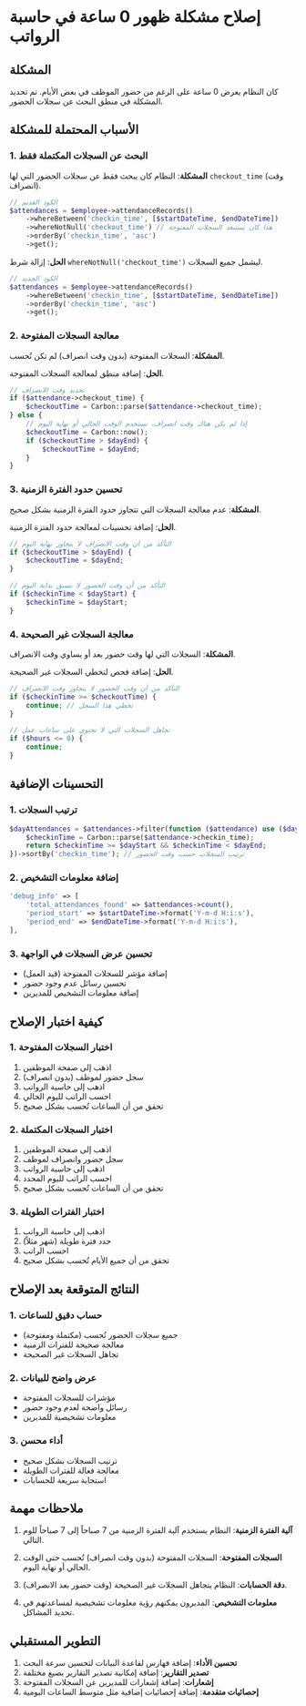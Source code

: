 # إصلاح مشكلة ظهور 0 ساعة في حاسبة الرواتب

## المشكلة
كان النظام يعرض 0 ساعة على الرغم من حضور الموظف في بعض الأيام. تم تحديد المشكلة في منطق البحث عن سجلات الحضور.

## الأسباب المحتملة للمشكلة

### 1. البحث عن السجلات المكتملة فقط
**المشكلة**: النظام كان يبحث فقط عن سجلات الحضور التي لها `checkout_time` (وقت انصراف).
```php
// الكود القديم
$attendances = $employee->attendanceRecords()
    ->whereBetween('checkin_time', [$startDateTime, $endDateTime])
    ->whereNotNull('checkout_time') // هذا كان يستبعد السجلات المفتوحة
    ->orderBy('checkin_time', 'asc')
    ->get();
```

**الحل**: إزالة شرط `whereNotNull('checkout_time')` ليشمل جميع السجلات.
```php
// الكود الجديد
$attendances = $employee->attendanceRecords()
    ->whereBetween('checkin_time', [$startDateTime, $endDateTime])
    ->orderBy('checkin_time', 'asc')
    ->get();
```

### 2. معالجة السجلات المفتوحة
**المشكلة**: السجلات المفتوحة (بدون وقت انصراف) لم تكن تُحسب.

**الحل**: إضافة منطق لمعالجة السجلات المفتوحة.
```php
// تحديد وقت الانصراف
if ($attendance->checkout_time) {
    $checkoutTime = Carbon::parse($attendance->checkout_time);
} else {
    // إذا لم يكن هناك وقت انصراف، نستخدم الوقت الحالي أو نهاية اليوم
    $checkoutTime = Carbon::now();
    if ($checkoutTime > $dayEnd) {
        $checkoutTime = $dayEnd;
    }
}
```

### 3. تحسين حدود الفترة الزمنية
**المشكلة**: عدم معالجة السجلات التي تتجاوز حدود الفترة الزمنية بشكل صحيح.

**الحل**: إضافة تحسينات لمعالجة حدود الفترة الزمنية.
```php
// التأكد من أن وقت الانصراف لا يتجاوز نهاية اليوم
if ($checkoutTime > $dayEnd) {
    $checkoutTime = $dayEnd;
}

// التأكد من أن وقت الحضور لا يسبق بداية اليوم
if ($checkinTime < $dayStart) {
    $checkinTime = $dayStart;
}
```

### 4. معالجة السجلات غير الصحيحة
**المشكلة**: السجلات التي لها وقت حضور بعد أو يساوي وقت الانصراف.

**الحل**: إضافة فحص لتخطي السجلات غير الصحيحة.
```php
// التأكد من أن وقت الحضور لا يتجاوز وقت الانصراف
if ($checkinTime >= $checkoutTime) {
    continue; // تخطي هذا السجل
}

// تجاهل السجلات التي لا تحتوي على ساعات عمل
if ($hours <= 0) {
    continue;
}
```

## التحسينات الإضافية

### 1. ترتيب السجلات
```php
$dayAttendances = $attendances->filter(function ($attendance) use ($dayStart, $dayEnd) {
    $checkinTime = Carbon::parse($attendance->checkin_time);
    return $checkinTime >= $dayStart && $checkinTime < $dayEnd;
})->sortBy('checkin_time'); // ترتيب السجلات حسب وقت الحضور
```

### 2. إضافة معلومات التشخيص
```php
'debug_info' => [
    'total_attendances_found' => $attendances->count(),
    'period_start' => $startDateTime->format('Y-m-d H:i:s'),
    'period_end' => $endDateTime->format('Y-m-d H:i:s'),
],
```

### 3. تحسين عرض السجلات في الواجهة
- إضافة مؤشر للسجلات المفتوحة (قيد العمل)
- تحسين رسائل عدم وجود حضور
- إضافة معلومات التشخيص للمديرين

## كيفية اختبار الإصلاح

### 1. اختبار السجلات المفتوحة
1. اذهب إلى صفحة الموظفين
2. سجل حضور لموظف (بدون انصراف)
3. اذهب إلى حاسبة الرواتب
4. احسب الراتب لليوم الحالي
5. تحقق من أن الساعات تُحسب بشكل صحيح

### 2. اختبار السجلات المكتملة
1. اذهب إلى صفحة الموظفين
2. سجل حضور وانصراف لموظف
3. اذهب إلى حاسبة الرواتب
4. احسب الراتب لليوم المحدد
5. تحقق من أن الساعات تُحسب بشكل صحيح

### 3. اختبار الفترات الطويلة
1. اذهب إلى حاسبة الرواتب
2. حدد فترة طويلة (شهر مثلاً)
3. احسب الراتب
4. تحقق من أن جميع الأيام تُحسب بشكل صحيح

## النتائج المتوقعة بعد الإصلاح

### 1. حساب دقيق للساعات
- جميع سجلات الحضور تُحسب (مكتملة ومفتوحة)
- معالجة صحيحة للفترات الزمنية
- تجاهل السجلات غير الصحيحة

### 2. عرض واضح للبيانات
- مؤشرات للسجلات المفتوحة
- رسائل واضحة لعدم وجود حضور
- معلومات تشخيصية للمديرين

### 3. أداء محسن
- ترتيب السجلات بشكل صحيح
- معالجة فعالة للفترات الطويلة
- استجابة سريعة للحسابات

## ملاحظات مهمة

1. **آلية الفترة الزمنية**: النظام يستخدم آلية الفترة الزمنية من 7 صباحاً إلى 7 صباحاً للوم التالي.

2. **السجلات المفتوحة**: السجلات المفتوحة (بدون وقت انصراف) تُحسب حتى الوقت الحالي أو نهاية اليوم.

3. **دقة الحسابات**: النظام يتجاهل السجلات غير الصحيحة (وقت حضور بعد الانصراف).

4. **معلومات التشخيص**: المديرون يمكنهم رؤية معلومات تشخيصية لمساعدتهم في تحديد المشاكل.

## التطوير المستقبلي

1. **تحسين الأداء**: إضافة فهارس لقاعدة البيانات لتحسين سرعة البحث
2. **تصدير التقارير**: إضافة إمكانية تصدير التقارير بصيغ مختلفة
3. **إشعارات**: إضافة إشعارات للمديرين عن السجلات المفتوحة
4. **إحصائيات متقدمة**: إضافة إحصائيات إضافية مثل متوسط الساعات اليومية 